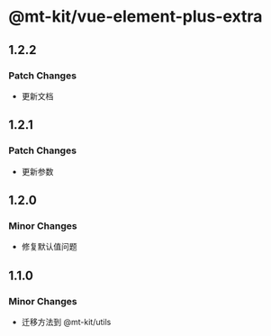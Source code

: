 # @mt-kit/vue-element-plus-extra

## 1.2.2

### Patch Changes

- 更新文档

## 1.2.1

### Patch Changes

- 更新参数

## 1.2.0

### Minor Changes

- 修复默认值问题

## 1.1.0

### Minor Changes

- 迁移方法到 @mt-kit/utils
